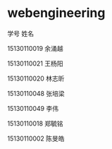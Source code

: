 # webengineering
学号		姓名

15130110019 余涌越

15130110021 王杨阳

15130110020 林志昕

15130110048 张培梁

15130110049 李伟

15130110018 郑毓铭

15130110002 陈旻皓
